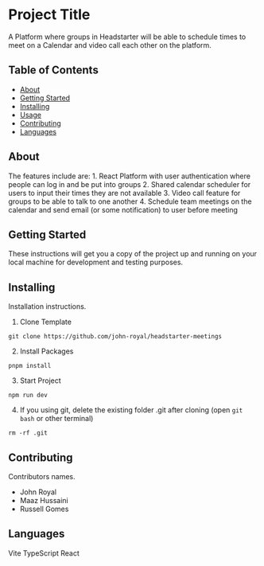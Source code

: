 # Project Title 

A Platform where groups in Headstarter will be able to schedule times to meet on a Calendar and video call each other on the platform.

## Table of Contents

- [About](#about)
- [Getting Started](#getting_started)
- [Installing](#installing)
- [Usage](#usage)
- [Contributing](#contributing)
- [Languages](#languages)

## About
The features include are: 1. React Platform with user authentication where people can log in and be put into groups 2. Shared calendar scheduler for users to input their times they are not available 3. Video call feature for groups to be able to talk to one another 4. Schedule team meetings on the calendar and send email (or some notification) to user before meeting

## Getting Started
These instructions will get you a copy of the project up and running on your local machine for development and testing purposes.

## Installing
Installation instructions.
1. Clone Template

```
git clone https://github.com/john-royal/headstarter-meetings
```

2. Install Packages

```
pnpm install
```

3. Start Project

```
npm run dev
```

4. If you using git, delete the existing folder .git after cloning (open `git bash` or other terminal)

```
rm -rf .git
```

## Contributing
Contributors names.
- John Royal
- Maaz Hussaini
- Russell Gomes

## Languages

Vite TypeScript React


